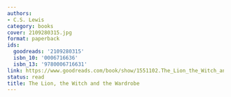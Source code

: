 ```yaml
---
authors:
- C.S. Lewis
category: books
cover: 2109280315.jpg
format: paperback
ids:
  goodreads: '2109280315'
  isbn_10: '0006716636'
  isbn_13: '9780006716631'
link: https://www.goodreads.com/book/show/1551102.The_Lion_the_Witch_and_the_Wardrobe
status: read
title: The Lion, the Witch and the Wardrobe
---
```

